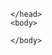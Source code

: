 <html>  
    <head>
        
    </head>
    <body>           
<script>
   const modbus = import(modbus.json)
   const encodedData = JSON.stringify(modbus)
       
    console.log(encodedData)
    
</script>

    </body>
</html>
